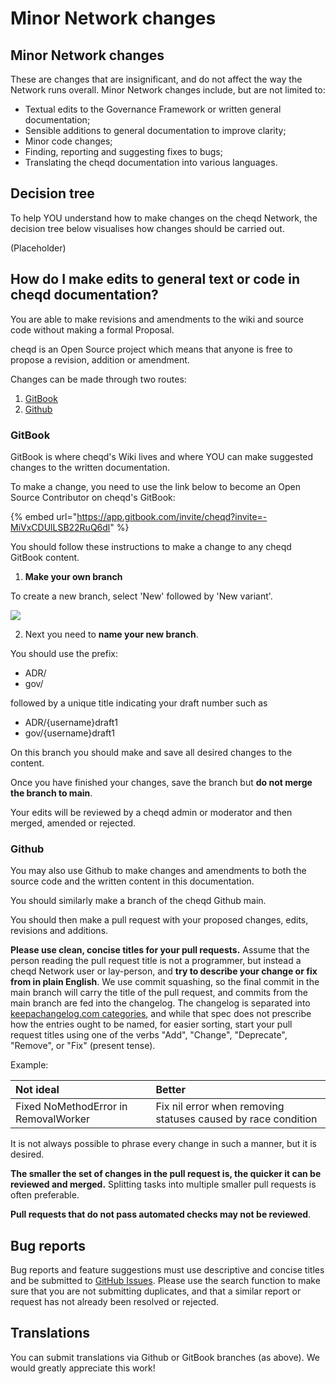 # Minor Network changes

## **Minor Network changes**

These are changes that are insignificant, and do not affect the way the Network runs overall. Minor Network changes include, but are not limited to:

* Textual edits to the Governance Framework or written general documentation;
* Sensible additions to general documentation to improve clarity;
* Minor code changes;
* Finding, reporting and suggesting fixes to bugs;
* Translating the cheqd documentation into various languages.

## Decision tree

To help YOU understand how to make changes on the cheqd Network, the decision tree below visualises how changes should be carried out.

\(Placeholder\)

## How do I make edits to general text or code in cheqd documentation?

You are able to make revisions and amendments to the wiki and source code without making a formal Proposal. 

cheqd is an Open Source project which means that anyone is free to propose a revision, addition or amendment. 

Changes can be made through two routes:

1. [GitBook](https://docs.cheqd.io/cheqd-node/)
2. [Github](https://github.com/cheqd)

### GitBook

GitBook is where cheqd's Wiki lives and where YOU can make suggested changes to the written documentation. 

To make a change, you need to use the link below to become an Open Source Contributor on cheqd's GitBook:

{% embed url="https://app.gitbook.com/invite/cheqd?invite=-MiVxCDUlLSB22RuQ6dl" %}

You should follow these instructions to make a change to any cheqd GitBook content.

1. **Make your own branch**

To create a new branch, select 'New' followed by 'New variant'.

![](../../.gitbook/assets/image%20%281%29.png)

2. Next you need to **name your new branch**.

You should use the prefix:

* ADR/
* gov/

followed by a unique title indicating your draft number such as

* ADR/{username}draft1
* gov/{username}draft1

On this branch you should make and save all desired changes to the content.

Once you have finished your changes, save the branch but **do not merge the branch to main**. 

Your edits will be reviewed by a cheqd admin or moderator and then merged, amended or rejected.

### Github

You may also use Github to make changes and amendments to both the source code and the written content in this documentation.

You should similarly make a branch of the cheqd Github main. 

You should then make a pull request with your proposed changes, edits, revisions and additions. 

**Please use clean, concise titles for your pull requests.** Assume that the person reading the pull request title is not a programmer, but instead a cheqd Network user or lay-person, and **try to describe your change or fix from in plain English**. We use commit squashing, so the final commit in the main branch will carry the title of the pull request, and commits from the main branch are fed into the changelog. The changelog is separated into [keepachangelog.com categories](https://keepachangelog.com/en/1.0.0/), and while that spec does not prescribe how the entries ought to be named, for easier sorting, start your pull request titles using one of the verbs "Add", "Change", "Deprecate", "Remove", or "Fix" \(present tense\).

Example:

| Not ideal | Better |
| :--- | :--- |
| Fixed NoMethodError in RemovalWorker | Fix nil error when removing statuses caused by race condition |

It is not always possible to phrase every change in such a manner, but it is desired.

**The smaller the set of changes in the pull request is, the quicker it can be reviewed and merged.** Splitting tasks into multiple smaller pull requests is often preferable.

**Pull requests that do not pass automated checks may not be reviewed**. 

## Bug reports

Bug reports and feature suggestions must use descriptive and concise titles and be submitted to [GitHub Issues](https://github.com/cheqd/cheqd-node/issues). Please use the search function to make sure that you are not submitting duplicates, and that a similar report or request has not already been resolved or rejected.

## Translations

You can submit translations via Github or GitBook branches \(as above\). We would greatly appreciate this work!  
 

## 

##  

